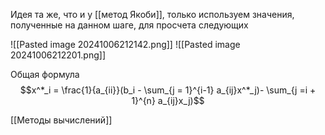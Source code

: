 Идея та же, что и у [[метод Якоби]], только используем значения, полученные на данном шаге, для просчета следующих 

![[Pasted image 20241006212142.png]]
![[Pasted image 20241006212201.png]]


Общая формула 
$$x^*_i = \frac{1}{a_{ii}}(b_i - \sum_{j = 1}^{i-1} a_{ij}x^*_j)- \sum_{j =i + 1}^{n} a_{ij}x_j)$$



[[Методы вычислений]]